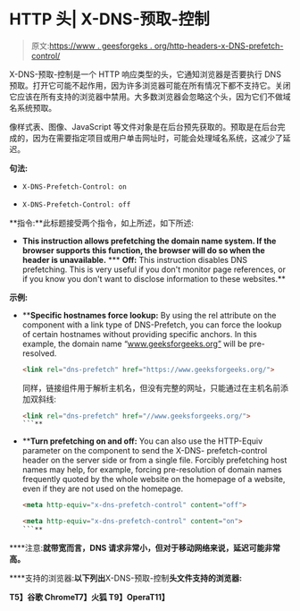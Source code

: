 # HTTP 头| X-DNS-预取-控制

> 原文:[https://www . geesforgeks . org/http-headers-x-DNS-prefetch-control/](https://www.geeksforgeeks.org/http-headers-x-dns-prefetch-control/)

X-DNS-预取-控制是一个 HTTP 响应类型的头，它通知浏览器是否要执行 DNS 预取。打开它可能不起作用，因为许多浏览器可能在所有情况下都不支持它。关闭它应该在所有支持的浏览器中禁用。大多数浏览器会忽略这个头，因为它们不做域名系统预取。

像样式表、图像、JavaScript 等文件对象是在后台预先获取的。预取是在后台完成的，因为在需要指定项目或用户单击网址时，可能会处理域名系统，这减少了延迟。

**句法:**

*   ```html
    X-DNS-Prefetch-Control: on
    ```

*   ```html
    X-DNS-Prefetch-Control: off
    ```

**指令:**此标题接受两个指令，如上所述，如下所述:

*   **This instruction allows prefetching the domain name system. If the browser supports this function, the browser will do so when the header is unavailable.**
***   **Off:** This instruction disables DNS prefetching. This is very useful if you don't monitor page references, or if you know you don't want to disclose information to these websites.**

****示例:****

*   ****Specific hostnames force lookup:** By using the rel attribute on the **<link>** component with a link type of DNS-Prefetch, you can force the lookup of certain hostnames without providing specific anchors. In this example, the domain name “www.geeksforgeeks.org” will be pre-resolved.

    ```html
    <link rel="dns-prefetch" href="https://www.geeksforgeeks.org/">
    ```

    同样，链接组件用于解析主机名，但没有完整的网址，只能通过在主机名前添加双斜线:

    ```html
    <link rel="dns-prefetch" href="//www.geeksforgeeks.org/">
    ```** 
*   ****Turn prefetching on and off:** You can also use the HTTP-Equiv parameter on the component to send the X-DNS- prefetch-control header on the server side or from a single file. Forcibly prefetching host names may help, for example, forcing pre-resolution of domain names frequently quoted by the whole website on the homepage of a website, even if they are not used on the homepage.

    ```html
    <meta http-equiv="x-dns-prefetch-control" content="off">
    ```

    ```html
    <meta http-equiv="x-dns-prefetch-control" content="on">
    ```** 

****注意:**就带宽而言，DNS 请求非常小，但对于移动网络来说，延迟可能非常高。**

****支持的浏览器:**以下列出**X-DNS-预取-控制**头文件支持的浏览器:**

**T5】谷歌 ChromeT7】火狐 T9】OperaT11】**